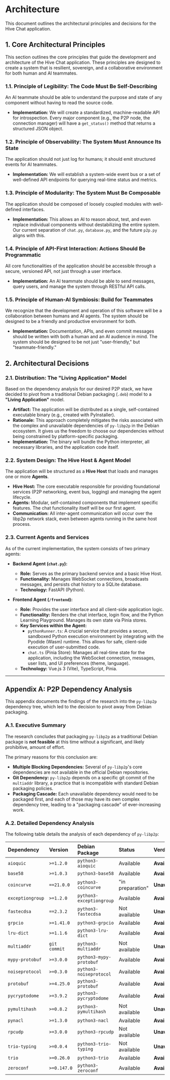 # Architecture

This document outlines the architectural principles and decisions for the Hive Chat application.

## 1. Core Architectural Principles

This section outlines the core principles that guide the development and architecture of the Hive Chat application. These principles are designed to create a system that is resilient, sovereign, and a collaborative environment for both human and AI teammates.

### 1.1. Principle of Legibility: The Code Must Be Self-Describing

An AI teammate should be able to understand the purpose and state of any component without having to read the source code.

*   **Implementation:** We will create a standardized, machine-readable API for introspection. Every major component (e.g., the P2P node, the connection manager) will have a `get_status()` method that returns a structured JSON object.

### 1.2. Principle of Observability: The System Must Announce Its State

The application should not just log for humans; it should emit structured events for AI teammates.

*   **Implementation:** We will establish a system-wide event bus or a set of well-defined API endpoints for querying real-time status and metrics.

### 1.3. Principle of Modularity: The System Must Be Composable

The application should be composed of loosely coupled modules with well-defined interfaces.

*   **Implementation:** This allows an AI to reason about, test, and even replace individual components without destabilizing the entire system. Our current separation of `chat.py`, `database.py`, and the future `p2p.py` aligns with this.

### 1.4. Principle of API-First Interaction: Actions Should Be Programmatic

All core functionalities of the application should be accessible through a secure, versioned API, not just through a user interface.

*   **Implementation:** An AI teammate should be able to send messages, query users, and manage the system through RESTful API calls.

### 1.5. Principle of Human-AI Symbiosis: Build for Teammates

We recognize that the development and operation of this software will be a collaboration between humans and AI agents. The system should be designed to be a friendly and productive environment for both.

*   **Implementation:** Documentation, APIs, and even commit messages should be written with both a human and an AI audience in mind. The system should be designed to be not just "user-friendly," but "teammate-friendly."

## 2. Architectural Decisions

### 2.1. Distribution: The "Living Application" Model

Based on the dependency analysis for our desired P2P stack, we have decided to pivot from a traditional Debian packaging (`.deb`) model to a **"Living Application"** model.

*   **Artifact:** The application will be distributed as a single, self-contained executable binary (e.g., created with PyInstaller).
*   **Rationale:** This approach completely mitigates the risks associated with the complex and unavailable dependencies of `py-libp2p` in the Debian ecosystem. It gives us the freedom to choose our dependencies without being constrained by platform-specific packaging.
*   **Implementation:** The binary will bundle the Python interpreter, all necessary libraries, and the application code itself.

### 2.2. System Design: The Hive Host & Agent Model

The application will be structured as a **Hive Host** that loads and manages one or more **Agents**.

*   **Hive Host:** The core executable responsible for providing foundational services (P2P networking, event bus, logging) and managing the agent lifecycle.
*   **Agents:** Modular, self-contained components that implement specific features. The chat functionality itself will be our first agent.
*   **Communication:** All inter-agent communication will occur over the libp2p network stack, even between agents running in the same host process.

### 2.3. Current Agents and Services

As of the current implementation, the system consists of two primary agents:

*   **Backend Agent (`chat.py`):**
    *   **Role:** Serves as the primary backend service and a basic Hive Host.
    *   **Functionality:** Manages WebSocket connections, broadcasts messages, and persists chat history to a SQLite database.
    *   **Technology:** FastAPI (Python).

*   **Frontend Agent (`/frontend`):**
    *   **Role:** Provides the user interface and all client-side application logic.
    *   **Functionality:** Renders the chat interface, login flow, and the Python Learning Playground. Manages its own state via Pinia stores.
    *   **Key Services within the Agent:**
        *   `pythonRunner.ts`: A crucial service that provides a secure, sandboxed Python execution environment by integrating with the Pyodide (Wasm) runtime. This allows for safe, client-side execution of user-submitted code.
        *   `chat.ts` (Pinia Store): Manages all real-time state for the application, including the WebSocket connection, messages, user lists, and UI preferences (theme, language).
    *   **Technology:** Vue.js 3 (Vite), TypeScript, Pinia.

---

## Appendix A: P2P Dependency Analysis

This appendix documents the findings of the research into the `py-libp2p` dependency tree, which led to the decision to pivot away from Debian packaging.

### A.1. Executive Summary

The research concludes that packaging `py-libp2p` as a traditional Debian package is **not feasible** at this time without a significant, and likely prohibitive, amount of effort.

The primary reasons for this conclusion are:
*   **Multiple Blocking Dependencies:** Several of `py-libp2p`'s core dependencies are not available in the official Debian repositories.
*   **Git Dependency:** `py-libp2p` depends on a specific git commit of the `multiaddr` library, a practice that is incompatible with standard Debian packaging policies.
*   **Packaging Cascade:** Each unavailable dependency would need to be packaged first, and each of those may have its own complex dependency tree, leading to a "packaging cascade" of ever-increasing work.

### A.2. Detailed Dependency Analysis

The following table details the analysis of each dependency of `py-libp2p`:

| Dependency | Version | Debian Package | Status | Verdict |
| :--- | :--- | :--- | :--- | :--- |
| `aioquic` | `>=1.2.0` | `python3-aioquic` | Available | **Available** |
| `base58` | `>=1.0.3` | `python3-base58` | Available | **Available** |
| `coincurve` | `==21.0.0` | `python3-coincurve` | "in preparation" | **Unavailable/Blocker** |
| `exceptiongroup` | `>=1.2.0` | `python3-exceptiongroup` | Available | **Available** |
| `fastecdsa` | `==2.3.2` | `python3-fastecdsa` | Not available | **Unavailable/Blocker** |
| `grpcio` | `>=1.41.0` | `python3-grpcio` | Available | **Available** |
| `lru-dict` | `>=1.1.6` | `python3-lru-dict` | Available | **Available** |
| `multiaddr` | `git commit` | `python3-multiaddr` | Not available | **Unavailable/Blocker** |
| `mypy-protobuf` | `>=3.0.0` | `python3-mypy-protobuf` | Available | **Available** |
| `noiseprotocol` | `>=0.3.0` | `python3-noiseprotocol` | Available | **Available** |
| `protobuf` | `>=4.25.0` | `python3-protobuf` | Available | **Available** |
| `pycryptodome` | `>=3.9.2` | `python3-pycryptodome` | Available | **Available** |
| `pymultihash` | `>=0.8.2` | `python3-pymultihash` | Not available | **Unavailable/Blocker** |
| `pynacl` | `>=1.3.0` | `python3-nacl` | Available | **Available** |
| `rpcudp` | `>=3.0.0` | `python3-rpcudp` | Not available | **Unavailable/Blocker** |
| `trio-typing` | `>=0.0.4` | `python3-trio-typing` | Not available | **Unavailable/Blocker** |
| `trio` | `>=0.26.0` | `python3-trio` | Available | **Available** |
| `zeroconf` | `>=0.147.0` | `python3-zeroconf` | Available | **Available** |
